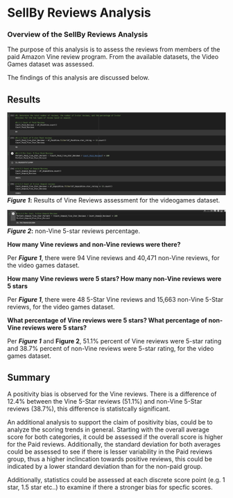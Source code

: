 # SellBy Reviews Analysis

### **Overview of the SellBy Reviews Analysis**
The purpose of this analysis is to assess the reviews from members of the paid Amazon Vine review program. From the available datasets, the Video Games dataset was assessed.

The findings of this analysis are discussed below.


## Results
![Figure 1](https://github.com/CR-HSDC/Amazon_Vine_Analysis/blob/main/Resources/Figure%201.png)
**_Figure 1_:** Results of Vine Reviews assessment for the videogames dataset.

![Figure 2](https://github.com/CR-HSDC/Amazon_Vine_Analysis/blob/main/Resources/Figure2.png)
**_Figure 2_:** non-Vine 5-star reviews percentage.

**How many Vine reviews and non-Vine reviews were there?**

Per ***Figure 1***, there were 94 Vine reviews and 40,471 non-Vine reviews, for the video games dataset.

**How many Vine reviews were 5 stars? How many non-Vine reviews were 5 stars**

Per  ***Figure 1***, there were 48 5-Star Vine reviews and 15,663 non-Vine 5-Star reviews, for the video games dataset.

**What percentage of Vine reviews were 5 stars? What percentage of non-Vine reviews were 5 stars?**

Per  ***Figure 1*** and **Figure 2**, 51.1% percent of Vine reviews were 5-star rating and 38.7% percent of non-Vine reviews were 5-star rating, for the video games dataset.


## Summary 

A positivity bias is observed for the Vine reviews. There is a difference of 12.4% between the Vine 5-Star reviews (51.1%) and non-Vine 5-Star reviews (38.7%), this difference is statistcally significant. 

An additional analysis to support the claim of positivity bias, could be to analyze the scoring trends in general. Starting with the overall average score for both categories, it could be assessed if the overall score is higher for the Paid reviews. Additionally, the standard deviation for both averages could be assessed to see if there is lesser variability in the Paid reviews group, thus a higher inclincation towards positive reviews, this could be indicated by a lower standard deviation than for the non-paid group.

Additionally, statistics could be assessed at each discrete score point (e.g. 1 star, 1.5 star etc..) to examine if there a stronger bias for specfic scores.











